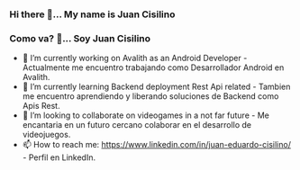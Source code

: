 ### Hi there 👋... My name is Juan Cisilino
### Como va? 👋... Soy Juan Cisilino

<!--
**JuanCisilino/JuanCisilino** is a ✨ _special_ ✨ repository because its `README.md` (this file) appears on your GitHub profile.

Here are some ideas to get you started:
-->

- 🔭 I’m currently working on Avalith as an Android Developer - Actualmente me encuentro trabajando como Desarrollador Android en Avalith.
- 🌱 I’m currently learning Backend deployment Rest Api related - Tambien me encuentro aprendiendo y liberando soluciones de Backend como Apis Rest.
- 👯 I’m looking to collaborate on videogames in a not far future - Me encantaria en un futuro cercano colaborar en el desarrollo de videojuegos.
- 📫 How to reach me: https://www.linkedin.com/in/juan-eduardo-cisilino/ - Perfil en LinkedIn.

